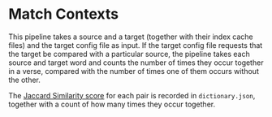 # Match Contexts

This pipeline takes a source and a target (together with their index cache files) and the target config file as input. If the target config file requests that the target be compared with a particular source, the pipeline takes each source and target word and counts the number of times they occur together in a verse, compared with the number of times one of them occurs without the other.

The [Jaccard Similarity score](https://en.wikipedia.org/wiki/Jaccard_index) for each pair is recorded in `dictionary.json`, together with a count of how many times they occur together.